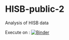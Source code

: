 # HISB-public-2

Analysis of HISB data

Execute on : [![Binder](https://mybinder.org/badge_logo.svg)](https://mybinder.org/v2/gh/Sciences-historiques-numeriques/HISB-public-2/HEAD)
